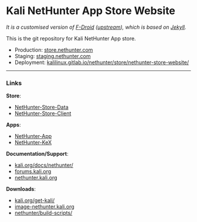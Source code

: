 # Kali NetHunter App Store Website

_It is a customised version of [F-Droid](https://f-droid.org/) ([upstream](https://gitlab.com/fdroid/fdroid-website)), which is based on [Jekyll](https://jekyllrb.com/)._

This is the git repository for Kali NetHunter App store.

- Production: [store.nethunter.com](https://store.nethunter.com/) <!-- branch: `nethunter` -->
- Staging: [staging.nethunter.com](https://staging.nethunter.com/) <!-- branch: `nethunter` -->
- Deployment: [kalilinux.gitlab.io/nethunter/store/nethunter-store-website/](https://kalilinux.gitlab.io/nethunter/store/nethunter-store-website/) <!-- branch: `*` -->

- - -

### Links

**Store**:
- [NetHunter-Store-Data](https://gitlab.com/kalilinux/nethunter/store/nethunter-store-data) <!-- fdroidserver's /repo (`_config.yml`'s `fdroid-repo` -->
- [NetHunter-Store-Client](https://gitlab.com/kalilinux/nethunter/store/nethunter-store-client)

**Apps**:
- [NetHunter-App](https://gitlab.com/kalilinux/nethunter/apps/kali-nethunter-app)
- [NetHunter-KeX](https://gitlab.com/kalilinux/nethunter/apps/kali-nethunter-kex)

**Documentation/Support**:
- [kali.org/docs/nethunter/](https://www.kali.org/docs/nethunter/)
- [forums.kali.org](https://forums.kali.org/)
- [nethunter.kali.org](https://nethunter.kali.org/)

**Downloads**:
- [kali.org/get-kali/](https://www.kali.org/get-kali/#kali-mobile)
- [image-nethunter.kali.org](https://image-nethunter.kali.org/)
- [nethunter/build-scripts/](https://gitlab.com/kalilinux/nethunter/build-scripts/)
